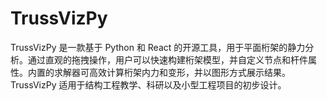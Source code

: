 # TrussVizPy
TrussVizPy 是一款基于 Python 和 React 的开源工具，用于平面桁架的静力分析。通过直观的拖拽操作，用户可以快速构建桁架模型，并自定义节点和杆件属性。内置的求解器可高效计算桁架内力和变形，并以图形方式展示结果。TrussVizPy 适用于结构工程教学、科研以及小型工程项目的初步设计。
